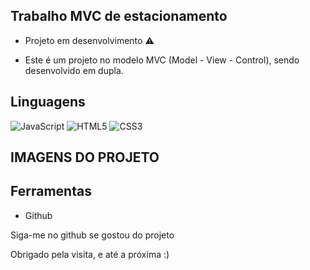 ## Trabalho MVC de estacionamento

* Projeto em desenvolvimento ⚠️

* Este é um projeto no modelo MVC (Model - View - Control), sendo desenvolvido em dupla.

## Linguagens

![JavaScript](https://img.shields.io/badge/javascript-%23323330.svg?style=for-the-badge&logo=javascript&logoColor=%23F7DF1E)
![HTML5](https://img.shields.io/badge/html5-%23E34F26.svg?style=for-the-badge&logo=html5&logoColor=white)
![CSS3](https://img.shields.io/badge/css3-%231572B6.svg?style=for-the-badge&logo=css3&logoColor=white)

## IMAGENS DO PROJETO



## Ferramentas

* Github

<p>Siga-me no github se gostou do projeto</p>
<p>Obrigado pela visita, e até a próxima :)</p>

